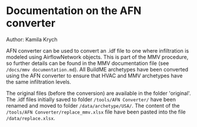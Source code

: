 # Documentation on the AFN converter
Author: Kamila Krych

AFN converter can be used to convert an .idf file to one where infiltration is modeled using AirflowNetwork objects. This is part of the MMV procedure, so further details can be found in the MMV documentation file (see `/docs/mmv documentation.md`). All BuildME archetypes have been converted using the AFN converter to ensure that HVAC and MMV archetypes have the same infiltration levels. 

The original files (before the conversion) are available in the folder 'original'. The .idf files initially saved to folder `/tools/AFN Converter/` have been renamed and moved to folder `/data/archetype/USA/`. The content of the `/tools/AFN Converter/replace_mmv.xlsx` file have been pasted into the file `/data/replace.xlsx`.